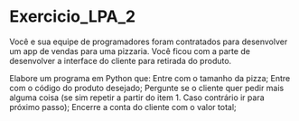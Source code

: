 # Exercicio_LPA_2

Você e sua equipe de programadores foram contratados para desenvolver um app de vendas para uma pizzaria. Você ficou com a parte de desenvolver a interface do cliente para retirada do produto.

Elabore um programa em Python que:
Entre com o tamanho da pizza;
Entre com o código do produto desejado;
Pergunte se o cliente quer pedir mais alguma coisa (se sim repetir a partir do item 1.  Caso contrário ir para próximo passo); 
Encerre a conta do cliente com o valor total;
